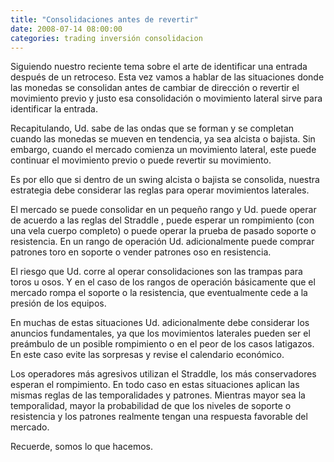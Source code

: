 ```yaml
---
title: "Consolidaciones antes de revertir"
date: 2008-07-14 08:00:00
categories: trading inversión consolidacion
---
```

Siguiendo nuestro reciente tema sobre el arte de identificar una entrada después de un retroceso. Esta vez vamos a hablar de las situaciones donde las monedas se consolidan antes de cambiar de dirección o revertir el movimiento previo y justo esa consolidación o movimiento lateral sirve para identificar la entrada.

Recapitulando, Ud. sabe de las ondas que se forman y se completan cuando las monedas se mueven en tendencia, ya sea alcista o bajista. Sin embargo, cuando el mercado comienza un movimiento lateral, este puede continuar el movimiento previo o puede revertir su movimiento.

Es por ello que si dentro de un swing alcista o bajista se consolida, nuestra estrategia debe considerar las reglas para operar movimientos laterales.

El mercado se puede consolidar en un pequeño rango y Ud. puede operar de acuerdo a las reglas del Straddle , puede esperar un rompimiento (con una vela cuerpo completo) o puede operar la prueba de pasado soporte o resistencia. En un rango de operación Ud. adicionalmente puede comprar patrones toro en soporte o vender patrones oso en resistencia.

El riesgo que Ud. corre al operar consolidaciones son las trampas para toros u osos. Y en el caso de los rangos de operación básicamente que el mercado rompa el soporte o la resistencia, que eventualmente cede a la presión de los equipos.

En muchas de estas situaciones Ud. adicionalmente debe considerar los anuncios fundamentales, ya que los movimientos laterales pueden ser el preámbulo de un posible rompimiento o en el peor de los casos latigazos. En este caso evite las sorpresas y revise el calendario económico.

Los operadores más agresivos utilizan el Straddle, los más conservadores esperan el rompimiento. En todo caso en estas situaciones aplican las mismas reglas de las temporalidades y patrones. Mientras mayor sea la temporalidad, mayor la probabilidad de que los niveles de soporte o resistencia y los patrones realmente tengan una respuesta favorable del mercado.

Recuerde, somos lo que hacemos.